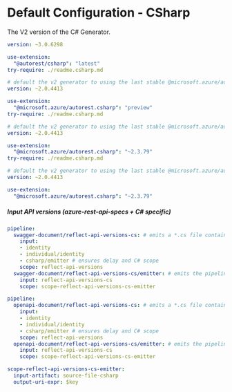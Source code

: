 # Default Configuration - CSharp

The V2 version of the C# Generator.

``` yaml $(java) && !$(legacy) && !$(v2) && !isRequested('@microsoft.azure/autorest.csharp')
version: ~3.0.6298

use-extension:
  "@autorest/csharp": "latest"
try-require: ./readme.csharp.md
```

``` yaml $(csharp) && $(preview) && $(legacy) || $(v2) || isRequested('@microsoft.azure/autorest.csharp')
# default the v2 generator to using the last stable @microsoft.azure/autorest-core
version: ~2.0.4413

use-extension:
  "@microsoft.azure/autorest.csharp": "preview"
try-require: ./readme.csharp.md
```

``` yaml $(csharp) && !$(preview) && $(legacy) || $(v2) || isRequested('@microsoft.azure/autorest.csharp')
# default the v2 generator to using the last stable @microsoft.azure/autorest-core
version: ~2.0.4413

use-extension:
  "@microsoft.azure/autorest.csharp": "~2.3.79"
try-require: ./readme.csharp.md
```

``` yaml $(jsonrpcclient) && !isRequested('@autorest/csharp')
# default the v2 generator to using the last stable @microsoft.azure/autorest-core
version: ~2.0.4413

use-extension:
  "@microsoft.azure/autorest.csharp": "~2.3.79"
```

##### Input API versions (azure-rest-api-specs + C# specific)

``` yaml $(csharp) && !isRequested('@autorest/csharp')
pipeline:
  swagger-document/reflect-api-versions-cs: # emits a *.cs file containing information about the API versions involved in this call
    input:
    - identity
    - individual/identity
    - csharp/emitter # ensures delay and C# scope
    scope: reflect-api-versions
  swagger-document/reflect-api-versions-cs/emitter: # emits the pipeline graph
    input: reflect-api-versions-cs
    scope: scope-reflect-api-versions-cs-emitter
```

``` yaml $(csharp) && !isRequested('@autorest/csharp')
pipeline:
  openapi-document/reflect-api-versions-cs: # emits a *.cs file containing information about the API versions involved in this call
    input:
    - identity
    - individual/identity
    - csharp/emitter # ensures delay and C# scope
    scope: reflect-api-versions
  openapi-document/reflect-api-versions-cs/emitter: # emits the pipeline graph
    input: reflect-api-versions-cs
    scope: scope-reflect-api-versions-cs-emitter
```


``` yaml
scope-reflect-api-versions-cs-emitter:
  input-artifact: source-file-csharp
  output-uri-expr: $key
```
